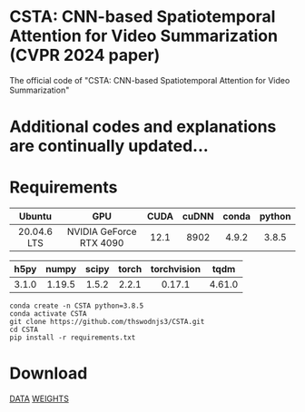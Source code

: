 # CSTA: CNN-based Spatiotemporal Attention for Video Summarization (CVPR 2024 paper)
The official code of "CSTA: CNN-based Spatiotemporal Attention for Video Summarization"

# Additional codes and explanations are continually updated...

# Requirements
|Ubuntu|GPU|CUDA|cuDNN|conda|python|
|:---:|:---:|:---:|:---:|:---:|:---:|
|20.04.6 LTS|NVIDIA GeForce RTX 4090|12.1|8902|4.9.2|3.8.5|

|h5py|numpy|scipy|torch|torchvision|tqdm|
|:---:|:---:|:---:|:---:|:---:|:---:|
|3.1.0|1.19.5|1.5.2|2.2.1|0.17.1|4.61.0|

```
conda create -n CSTA python=3.8.5
conda activate CSTA
git clone https://github.com/thswodnjs3/CSTA.git
cd CSTA
pip install -r requirements.txt
```

# Download
[DATA](https://drive.google.com/drive/folders/1iGfKZxexQfOxyIaOWhfU0P687dJq_KWF?usp=drive_link)
[WEIGHTS](https://drive.google.com/drive/folders/1Z0WV_IJAHXV16sAGW7TmC9J_iFZQ9NSs?usp=drive_link)


